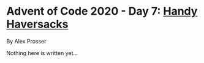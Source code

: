 # Advent of Code 2020 - Day 7: [Handy Haversacks](https://adventofcode.com/2020/day/7)
By Alex Prosser

Nothing here is written yet...